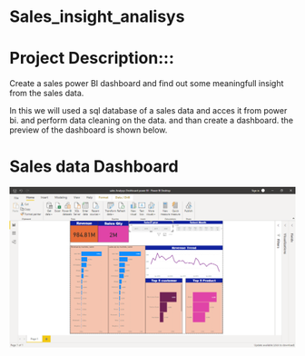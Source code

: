 # Sales_insight_analisys
# Project Description:::
 Create a sales power BI dashboard and find out some meaningfull insight from the sales data.
 
 In this we will used a sql database of a sales data and acces it from power bi. and perform data cleaning on the data. and than create a dashboard.
 the preview of the dashboard is shown below.
 # Sales data Dashboard
![Test Image 4](https://github.com/HarryMishra/SalesDataAnalysis/blob/main/dashboard.png)
